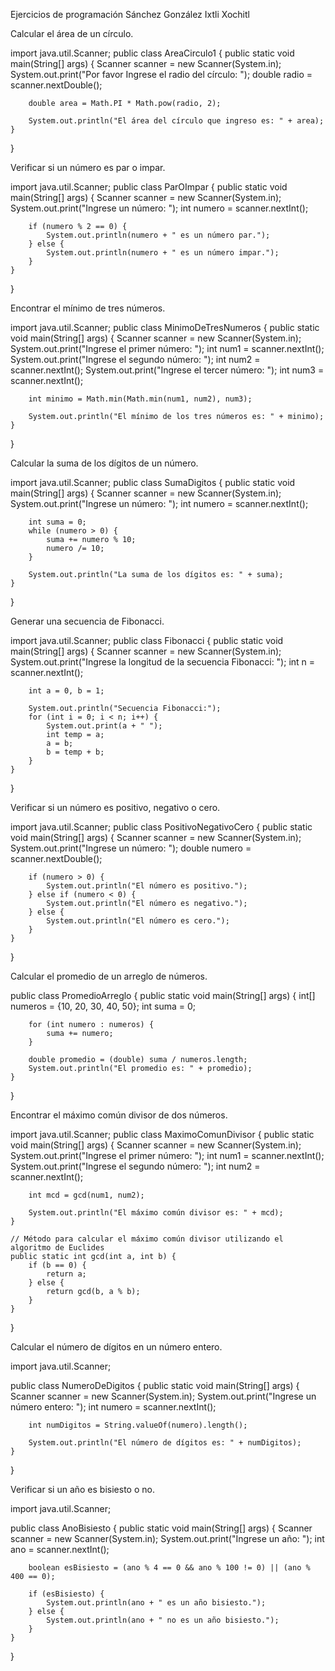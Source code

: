 Ejercicios de programación 
Sánchez González Ixtli Xochitl 

Calcular el área de un círculo.

import java.util.Scanner;
public class AreaCirculo1 {
    public static void main(String[] args) {
        Scanner scanner = new Scanner(System.in);
        System.out.print("Por favor Ingrese el radio del círculo: ");
        double radio = scanner.nextDouble();

        double area = Math.PI * Math.pow(radio, 2);

        System.out.println("El área del círculo que ingreso es: " + area);
    }
}


Verificar si un número es par o impar.

import java.util.Scanner;
public class ParOImpar {
    public static void main(String[] args) {
        Scanner scanner = new Scanner(System.in);
        System.out.print("Ingrese un número: ");
        int numero = scanner.nextInt();

        if (numero % 2 == 0) {
            System.out.println(numero + " es un número par.");
        } else {
            System.out.println(numero + " es un número impar.");
        }
    }
}


Encontrar el mínimo de tres números.

import java.util.Scanner;
public class MinimoDeTresNumeros {
    public static void main(String[] args) {
        Scanner scanner = new Scanner(System.in);
        System.out.print("Ingrese el primer número: ");
        int num1 = scanner.nextInt();
        System.out.print("Ingrese el segundo número: ");
        int num2 = scanner.nextInt();
        System.out.print("Ingrese el tercer número: ");
        int num3 = scanner.nextInt();

        int minimo = Math.min(Math.min(num1, num2), num3);

        System.out.println("El mínimo de los tres números es: " + minimo);
    }
}

Calcular la suma de los dígitos de un número.

import java.util.Scanner;
public class SumaDigitos {
    public static void main(String[] args) {
        Scanner scanner = new Scanner(System.in);
        System.out.print("Ingrese un número: ");
        int numero = scanner.nextInt();

        int suma = 0;
        while (numero > 0) {
            suma += numero % 10;
            numero /= 10;
        }

        System.out.println("La suma de los dígitos es: " + suma);
    }
}


Generar una secuencia de Fibonacci.

import java.util.Scanner;
public class Fibonacci {
    public static void main(String[] args) {
        Scanner scanner = new Scanner(System.in);
        System.out.print("Ingrese la longitud de la secuencia Fibonacci: ");
        int n = scanner.nextInt();

        int a = 0, b = 1;

        System.out.println("Secuencia Fibonacci:");
        for (int i = 0; i < n; i++) {
            System.out.print(a + " ");
            int temp = a;
            a = b;
            b = temp + b;
        }
    }
}


Verificar si un número es positivo, negativo o cero.

import java.util.Scanner;
public class PositivoNegativoCero {
    public static void main(String[] args) {
        Scanner scanner = new Scanner(System.in);
        System.out.print("Ingrese un número: ");
        double numero = scanner.nextDouble();

        if (numero > 0) {
            System.out.println("El número es positivo.");
        } else if (numero < 0) {
            System.out.println("El número es negativo.");
        } else {
            System.out.println("El número es cero.");
        }
    }
}

Calcular el promedio de un arreglo de números.

public class PromedioArreglo {
    public static void main(String[] args) {
        int[] numeros = {10, 20, 30, 40, 50};
        int suma = 0;

        for (int numero : numeros) {
            suma += numero;
        }

        double promedio = (double) suma / numeros.length;
        System.out.println("El promedio es: " + promedio);
    }
}

Encontrar el máximo común divisor de dos números.

import java.util.Scanner;
public class MaximoComunDivisor {
    public static void main(String[] args) {
        Scanner scanner = new Scanner(System.in);
        System.out.print("Ingrese el primer número: ");
        int num1 = scanner.nextInt();
        System.out.print("Ingrese el segundo número: ");
        int num2 = scanner.nextInt();

        int mcd = gcd(num1, num2);

        System.out.println("El máximo común divisor es: " + mcd);
    }

    // Método para calcular el máximo común divisor utilizando el algoritmo de Euclides
    public static int gcd(int a, int b) {
        if (b == 0) {
            return a;
        } else {
            return gcd(b, a % b);
        }
    }
}

Calcular el número de dígitos en un número entero.

import java.util.Scanner;

public class NumeroDeDigitos {
    public static void main(String[] args) {
        Scanner scanner = new Scanner(System.in);
        System.out.print("Ingrese un número entero: ");
        int numero = scanner.nextInt();

        int numDigitos = String.valueOf(numero).length();

        System.out.println("El número de dígitos es: " + numDigitos);
    }
}

Verificar si un año es bisiesto o no.

import java.util.Scanner;

public class AnoBisiesto {
    public static void main(String[] args) {
        Scanner scanner = new Scanner(System.in);
        System.out.print("Ingrese un año: ");
        int ano = scanner.nextInt();

        boolean esBisiesto = (ano % 4 == 0 && ano % 100 != 0) || (ano % 400 == 0);

        if (esBisiesto) {
            System.out.println(ano + " es un año bisiesto.");
        } else {
            System.out.println(ano + " no es un año bisiesto.");
        }
    }
}

